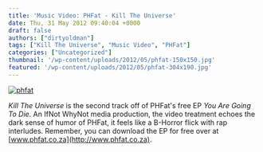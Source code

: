 ```yaml
---
title: 'Music Video: PHFat - Kill The Universe'
date: Thu, 31 May 2012 09:40:04 +0000
draft: false
authors: ["dirtyoldman"]
tags: ["Kill The Universe", "Music Video", "PHFat"]
categories: ["Uncategorized"]
thumbnail: '/wp-content/uploads/2012/05/phfat-150x150.jpg'
featured: '/wp-content/uploads/2012/05/phfat-304x190.jpg'
---
```


[![](/wp-content/uploads/2012/05/phfat.jpg "phfat")](/2012/05/31/music-video-phfat-kill-the-universe/phfat/)

_Kill The Universe_ is the second track off of PHFat's free EP _You Are Going To Die_. An IfNot WhyNot media production, the video treatment echoes the dark sense of humor of PHFat, it feels like a B-Horror flick with rap interludes. Remember, you can download the EP for free over at [www.phfat.co.za](http://www.phfat.co.za).